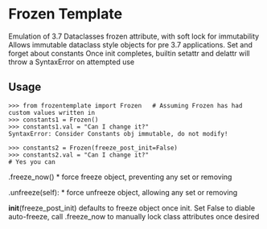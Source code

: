 # Frozen Template

Emulation of 3.7 Dataclasses frozen attribute, with soft lock for immutability
Allows immutable dataclass style objects for pre 3.7 applications. Set and forget about constants
Once init completes, builtin setattr and delattr will throw a SyntaxError on attempted use

##  Usage

```
>>> from frozentemplate import Frozen   # Assuming Frozen has had custom values written in
>>> constants1 = Frozen()
>>> constants1.val = "Can I change it?"
SyntaxError: Consider Constants obj immutable, do not modify!

>>> constants2 = Frozen(freeze_post_init=False)
>>> constants2.val = "Can I change it?"
# Yes you can
```

.freeze_now()
    * force freeze object, preventing any set or removing

.unfreeze(self):
    * force unfreeze object, allowing any set or removing

__init__(freeze_post_init) defaults to freeze object once init. Set False to diable auto-freeze, 
call .freeze_now to manually lock class attributes once desired
